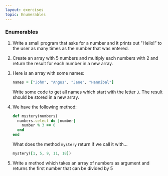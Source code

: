 ```yaml
---
layout: exercises
topic: Enumerables
---
```


### Enumerables

1. Write a small program that asks for a number and it prints out "Hello!” to the user as many times as the number that was entered.

2. Create an array with 5 numbers and multiply each numbers with 2 and return the result for each number in a new array.

3. Here is an array with some names:

    ```ruby
    names = ["John", "Angus", "Jane", "Hannibal"]
    ```

    Write some code to get all names which start with the letter `J`. The result should be stored in a new array.

4. We have the following method:

    ```ruby
    def mystery(numbers)
      numbers.select do |number|
        number % 3 == 0
      end
    end
    ```

    What does the method `mystery` return if we call it with...

    ```ruby
    mystery([1, 5, 9, 11, 18])
    ```

5. Write a method which takes an array of numbers as argument and returns the first number that can be divided by 5

